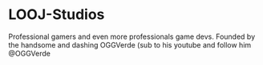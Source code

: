 # LOOJ-Studios
Professional gamers and even more professionals game devs.
Founded by the handsome and dashing OGGVerde (sub to his youtube and follow him @OGGVerde
